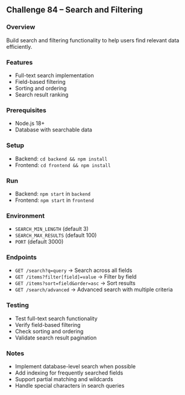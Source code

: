 ## Challenge 84 – Search and Filtering

### Overview
Build search and filtering functionality to help users find relevant data efficiently.

### Features
- Full-text search implementation
- Field-based filtering
- Sorting and ordering
- Search result ranking

### Prerequisites
- Node.js 18+
- Database with searchable data

### Setup
- Backend: `cd backend && npm install`
- Frontend: `cd frontend && npm install`

### Run
- Backend: `npm start` in `backend`
- Frontend: `npm start` in `frontend`

### Environment
- `SEARCH_MIN_LENGTH` (default 3)
- `SEARCH_MAX_RESULTS` (default 100)
- `PORT` (default 3000)

### Endpoints
- `GET /search?q=query` → Search across all fields
- `GET /items?filter[field]=value` → Filter by field
- `GET /items?sort=field&order=asc` → Sort results
- `GET /search/advanced` → Advanced search with multiple criteria

### Testing
- Test full-text search functionality
- Verify field-based filtering
- Check sorting and ordering
- Validate search result pagination

### Notes
- Implement database-level search when possible
- Add indexing for frequently searched fields
- Support partial matching and wildcards
- Handle special characters in search queries